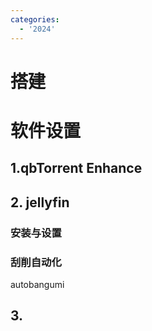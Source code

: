 ```yaml
---
categories:
  - '2024'
---
```


# 搭建



# 软件设置

## 1.qbTorrent Enhance


## 2. jellyfin

### 安装与设置


### 刮削自动化
autobangumi





## 3. 
